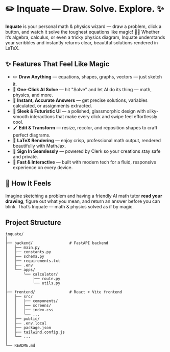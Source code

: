 # ✏️ Inquate — Draw. Solve. Explore. ✨

**Inquate** is your personal math & physics wizard — draw a problem, click a button, and watch it solve the toughest equations like magic! 🧙‍♂️ Whether it’s algebra, calculus, or even a tricky physics diagram, Inquate understands your scribbles and instantly returns clear, beautiful solutions rendered in LaTeX.



## ✨ Features That Feel Like Magic
- ✏️ **Draw Anything** — equations, shapes, graphs, vectors — just sketch it.
- 🔮 **One-Click AI Solve** — hit "Solve" and let AI do its thing — math, physics, and more.
- 🧮 **Instant, Accurate Answers** — get precise solutions, variables calculated, or assignments extracted.
- 💎 **Sleek & Futuristic UI** — a polished, glassmorphic design with silky-smooth interactions that make every click and swipe feel effortlessly cool.
- 🖌️ **Edit & Transform** — resize, recolor, and reposition shapes to craft perfect diagrams.
- 📐 **LaTeX Rendering** — enjoy crisp, professional math output, rendered beautifully with MathJax.
- 🔑 **Sign In Seamlessly** — powered by Clerk so your creations stay safe and private.
- 🚀 **Fast & Interactive** — built with modern tech for a fluid, responsive experience on every device.



## 🧠 How It Feels
Imagine sketching a problem and having a friendly AI math tutor **read your drawing**, figure out what you mean, and return an answer before you can blink. That’s Inquate — math & physics solved as if by magic.

## Project Structure
```
inquate/
│
├── backend/                # FastAPI backend
│   ├── main.py
│   ├── constants.py
│   ├── schema.py
│   ├── requirements.txt
│   ├── .env
│   └── apps/
│       └── calculator/
│           ├── route.py
│           └── utils.py
│
├── frontend/               # React + Vite frontend
│   ├── src/
│   │   ├── components/
│   │   ├── screens/
│   │   ├── index.css
│   │   └── ...
│   ├── public/
│   ├── .env.local
│   ├── package.json
│   ├── tailwind.config.js
│   └── ...
│
└── README.md
```


